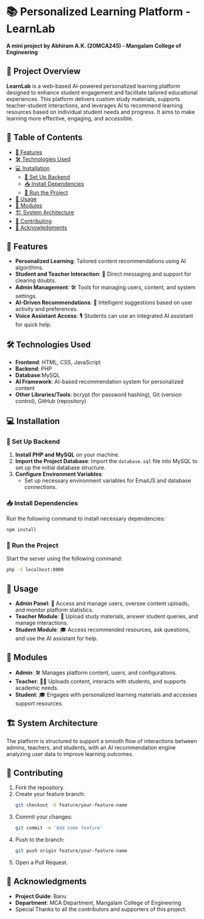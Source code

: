 # 📚 Personalized Learning Platform - LearnLab

**A mini project by Abhiram A.K. (20MCA245) - Mangalam College of Engineering**

## 📖 Project Overview

**LearnLab** is a web-based AI-powered personalized learning platform designed to enhance student engagement and facilitate tailored educational experiences. This platform delivers custom study materials, supports teacher-student interactions, and leverages AI to recommend learning resources based on individual student needs and progress. It aims to make learning more effective, engaging, and accessible.

## 📑 Table of Contents
- [🌟 Features](#features)
- [🛠 Technologies Used](#technologies-used)
- [💻 Installation](#installation)
  - [🔧 Set Up Backend](#set-up-backend)
  - [📥 Install Dependencies](#install-dependencies)
  - [🚀 Run the Project](#run-the-project)
- [📌 Usage](#usage)
- [📂 Modules](#modules)
- [🏗 System Architecture](#system-architecture)
- [🤝 Contributing](#contributing)
- [🙏 Acknowledgments](#acknowledgments)

## 🌟 Features

- **Personalized Learning**: Tailored content recommendations using AI algorithms.
- **Student and Teacher Interaction**: 💬 Direct messaging and support for clearing doubts.
- **Admin Management**: 🛠 Tools for managing users, content, and system settings.
- **AI-Driven Recommendations**: 🤖 Intelligent suggestions based on user activity and preferences.
- **Voice Assistant Access**: 🎙️ Students can use an integrated AI assistant for quick help.

## 🛠 Technologies Used

- **Frontend**: HTML, CSS, JavaScript
- **Backend**: PHP
- **Database**:MySQL
- **AI Framework**: AI-based recommendation system for personalized content
- **Other Libraries/Tools**: bcrypt (for password hashing), Git (version control), GitHub (repository)

## 💻 Installation

### 🔧 Set Up Backend

1. **Install PHP and MySQL** on your machine.
2. **Import the Project Database**: Import the `database.sql` file into MySQL to set up the initial database structure.
3. **Configure Environment Variables**:
   - Set up necessary environment variables for EmailJS and database connections.

### 📥 Install Dependencies
Run the following command to install necessary dependencies:
```bash
npm install
```

### 🚀 Run the Project
Start the server using the following command:
```bash
php -S localhost:8000
```

## 📌 Usage

- **Admin Panel**: 🔑 Access and manage users, oversee content uploads, and monitor platform statistics.
- **Teacher Module**: 📘 Upload study materials, answer student queries, and manage interactions.
- **Student Module**: 🎓 Access recommended resources, ask questions, and use the AI assistant for help.

## 📂 Modules

- **Admin**: 🛠 Manages platform content, users, and configurations.
- **Teacher**: 👩‍🏫 Uploads content, interacts with students, and supports academic needs.
- **Student**: 🎓 Engages with personalized learning materials and accesses support resources.

## 🏗 System Architecture

The platform is structured to support a smooth flow of interactions between admins, teachers, and students, with an AI recommendation engine analyzing user data to improve learning outcomes.

## 🤝 Contributing

1. Fork the repository.
2. Create your feature branch:
   ```bash
   git checkout -b feature/your-feature-name
   ```
3. Commit your changes:
   ```bash
   git commit -m 'Add some feature'
   ```
4. Push to the branch:
   ```bash
   git push origin feature/your-feature-name
   ```
5. Open a Pull Request.

## 🙏 Acknowledgments

- **Project Guide**: Banu
- **Department**: MCA Department, Mangalam College of Engineering
- Special Thanks to all the contributors and supporters of this project.
